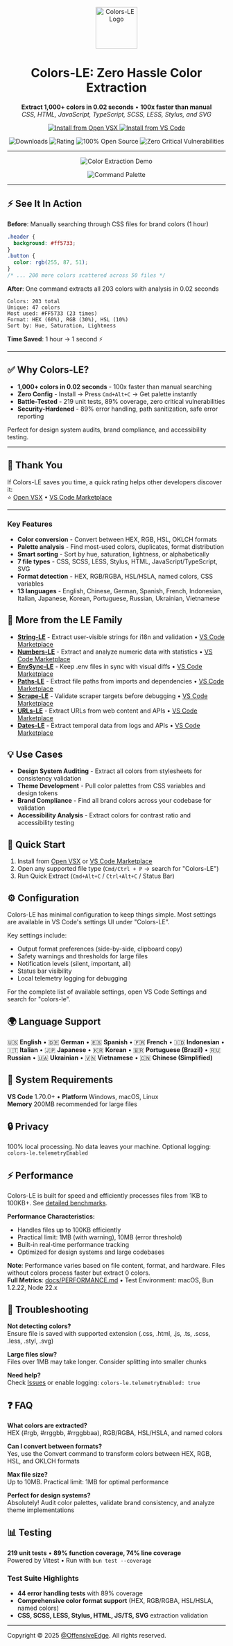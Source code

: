 <p align="center">
  <img src="src/assets/images/icon.png" alt="Colors-LE Logo" width="96" height="96"/>
</p>
<h1 align="center">Colors-LE: Zero Hassle Color Extraction</h1>
<p align="center">
  <b>Extract 1,000+ colors in 0.02 seconds</b> • <b>100x faster than manual</b><br/>
  <i>CSS, HTML, JavaScript, TypeScript, SCSS, LESS, Stylus, and SVG</i>
</p>

<p align="center">
  <a href="https://open-vsx.org/extension/OffensiveEdge/colors-le">
    <img src="https://img.shields.io/badge/Install%20from-Open%20VSX-blue?style=for-the-badge&logo=visualstudiocode" alt="Install from Open VSX" />
  </a>
  <a href="https://marketplace.visualstudio.com/items?itemName=nolindnaidoo.colors-le">
    <img src="https://img.shields.io/badge/Install%20from-VS%20Code-blue?style=for-the-badge&logo=visualstudiocode" alt="Install from VS Code" />
  </a>
</p>

<p align="center">
  <img src="https://img.shields.io/open-vsx/dt/OffensiveEdge/colors-le?label=downloads&color=green" alt="Downloads" />
  <img src="https://img.shields.io/open-vsx/rating/OffensiveEdge/colors-le?label=rating&color=yellow" alt="Rating" />
  <img src="https://img.shields.io/badge/Open%20Source-100%25-purple" alt="100% Open Source" />
  <img src="https://img.shields.io/badge/Vulnerabilities-0%20Critical-brightgreen" alt="Zero Critical Vulnerabilities" />
</p>

---

<p align="center">
  <img src="src/assets/images/demo.gif" alt="Color Extraction Demo" style="max-width: 100%; height: auto;" />
</p>

<p align="center">
  <img src="src/assets/images/command-palette.png" alt="Command Palette" style="max-width: 80%; height: auto;" />
</p>

---

## ⚡ See It In Action

**Before**: Manually searching through CSS files for brand colors (1 hour)

```css
.header {
  background: #ff5733;
}
.button {
  color: rgb(255, 87, 51);
}
/* ... 200 more colors scattered across 50 files */
```

**After**: One command extracts all 203 colors with analysis in 0.02 seconds

```
Colors: 203 total
Unique: 47 colors
Most used: #FF5733 (23 times)
Format: HEX (60%), RGB (30%), HSL (10%)
Sort by: Hue, Saturation, Lightness
```

**Time Saved**: 1 hour → 1 second ⚡

---

## ✅ Why Colors-LE?

- **1,000+ colors in 0.02 seconds** - 100x faster than manual searching
- **Zero Config** - Install → Press `Cmd+Alt+C` → Get palette instantly
- **Battle-Tested** - 219 unit tests, 89% coverage, zero critical vulnerabilities
- **Security-Hardened** - 89% error handling, path sanitization, safe error reporting

Perfect for design system audits, brand compliance, and accessibility testing.

---

## 🙏 Thank You

If Colors-LE saves you time, a quick rating helps other developers discover it:  
⭐ [Open VSX](https://open-vsx.org/extension/OffensiveEdge/colors-le) • [VS Code Marketplace](https://marketplace.visualstudio.com/items?itemName=nolindnaidoo.colors-le)

---

### Key Features

- **Color conversion** - Convert between HEX, RGB, HSL, OKLCH formats
- **Palette analysis** - Find most-used colors, duplicates, format distribution
- **Smart sorting** - Sort by hue, saturation, lightness, or alphabetically
- **7 file types** - CSS, SCSS, LESS, Stylus, HTML, JavaScript/TypeScript, SVG
- **Format detection** - HEX, RGB/RGBA, HSL/HSLA, named colors, CSS variables
- **13 languages** - English, Chinese, German, Spanish, French, Indonesian, Italian, Japanese, Korean, Portuguese, Russian, Ukrainian, Vietnamese

## 🚀 More from the LE Family

- **[String-LE](https://open-vsx.org/extension/OffensiveEdge/string-le)** - Extract user-visible strings for i18n and validation • [VS Code Marketplace](https://marketplace.visualstudio.com/items?itemName=nolindnaidoo.string-le)
- **[Numbers-LE](https://open-vsx.org/extension/OffensiveEdge/numbers-le)** - Extract and analyze numeric data with statistics • [VS Code Marketplace](https://marketplace.visualstudio.com/items?itemName=nolindnaidoo.numbers-le)
- **[EnvSync-LE](https://open-vsx.org/extension/OffensiveEdge/envsync-le)** - Keep .env files in sync with visual diffs • [VS Code Marketplace](https://marketplace.visualstudio.com/items?itemName=nolindnaidoo.envsync-le)
- **[Paths-LE](https://open-vsx.org/extension/OffensiveEdge/paths-le)** - Extract file paths from imports and dependencies • [VS Code Marketplace](https://marketplace.visualstudio.com/items?itemName=nolindnaidoo.paths-le)
- **[Scrape-LE](https://open-vsx.org/extension/OffensiveEdge/scrape-le)** - Validate scraper targets before debugging • [VS Code Marketplace](https://marketplace.visualstudio.com/items?itemName=nolindnaidoo.scrape-le)
- **[URLs-LE](https://open-vsx.org/extension/OffensiveEdge/urls-le)** - Extract URLs from web content and APIs • [VS Code Marketplace](https://marketplace.visualstudio.com/items?itemName=nolindnaidoo.urls-le)
- **[Dates-LE](https://open-vsx.org/extension/OffensiveEdge/dates-le)** - Extract temporal data from logs and APIs • [VS Code Marketplace](https://marketplace.visualstudio.com/items?itemName=nolindnaidoo.dates-le)

## 💡 Use Cases

- **Design System Auditing** - Extract all colors from stylesheets for consistency validation
- **Theme Development** - Pull color palettes from CSS variables and design tokens
- **Brand Compliance** - Find all brand colors across your codebase for validation
- **Accessibility Analysis** - Extract colors for contrast ratio and accessibility testing

## 🚀 Quick Start

1. Install from [Open VSX](https://open-vsx.org/extension/OffensiveEdge/colors-le) or [VS Code Marketplace](https://marketplace.visualstudio.com/items?itemName=nolindnaidoo.colors-le)
2. Open any supported file type (`Cmd/Ctrl + P` → search for "Colors-LE")
3. Run Quick Extract (`Cmd+Alt+C` / `Ctrl+Alt+C` / Status Bar)

## ⚙️ Configuration

Colors-LE has minimal configuration to keep things simple. Most settings are available in VS Code's settings UI under "Colors-LE".

Key settings include:

- Output format preferences (side-by-side, clipboard copy)
- Safety warnings and thresholds for large files
- Notification levels (silent, important, all)
- Status bar visibility
- Local telemetry logging for debugging

For the complete list of available settings, open VS Code Settings and search for "colors-le".

## 🌍 Language Support

🇺🇸 **English** • 🇩🇪 **German** • 🇪🇸 **Spanish** • 🇫🇷 **French** • 🇮🇩 **Indonesian** • 🇮🇹 **Italian** • 🇯🇵 **Japanese** • 🇰🇷 **Korean** • 🇧🇷 **Portuguese (Brazil)** • 🇷🇺 **Russian** • 🇺🇦 **Ukrainian** • 🇻🇳 **Vietnamese** • 🇨🇳 **Chinese (Simplified)**

## 🧩 System Requirements

**VS Code** 1.70.0+ • **Platform** Windows, macOS, Linux  
**Memory** 200MB recommended for large files

## 🔒 Privacy

100% local processing. No data leaves your machine. Optional logging: `colors-le.telemetryEnabled`

## ⚡ Performance

<!-- PERFORMANCE_START -->

Colors-LE is built for speed and efficiently processes files from 1KB to 100KB+. See [detailed benchmarks](docs/PERFORMANCE.md).

**Performance Characteristics:**

- Handles files up to 100KB efficiently
- Practical limit: 1MB (with warning), 10MB (error threshold)
- Built-in real-time performance tracking
- Optimized for design systems and large codebases

**Note**: Performance varies based on file content, format, and hardware. Files without colors process faster but extract 0 colors.  
**Full Metrics**: [docs/PERFORMANCE.md](docs/PERFORMANCE.md) • Test Environment: macOS, Bun 1.2.22, Node 22.x

<!-- PERFORMANCE_END -->

## 🔧 Troubleshooting

**Not detecting colors?**  
Ensure file is saved with supported extension (.css, .html, .js, .ts, .scss, .less, .styl, .svg)

**Large files slow?**  
Files over 1MB may take longer. Consider splitting into smaller chunks

**Need help?**  
Check [Issues](https://github.com/OffensiveEdge/colors-le/issues) or enable logging: `colors-le.telemetryEnabled: true`

## ❓ FAQ

**What colors are extracted?**  
HEX (#rgb, #rrggbb, #rrggbbaa), RGB/RGBA, HSL/HSLA, and named colors

**Can I convert between formats?**  
Yes, use the Convert command to transform colors between HEX, RGB, HSL, and OKLCH formats

**Max file size?**  
Up to 10MB. Practical limit: 1MB for optimal performance

**Perfect for design systems?**  
Absolutely! Audit color palettes, validate brand consistency, and analyze theme implementations

## 📊 Testing

**219 unit tests** • **89% function coverage, 74% line coverage**  
Powered by Vitest • Run with `bun test --coverage`

### Test Suite Highlights

- **44 error handling tests** with 89% coverage
- **Comprehensive color format support** (HEX, RGB/RGBA, HSL/HSLA, named colors)
- **CSS, SCSS, LESS, Stylus, HTML, JS/TS, SVG** extraction validation

---

Copyright © 2025
<a href="https://github.com/OffensiveEdge">@OffensiveEdge</a>. All rights reserved.
